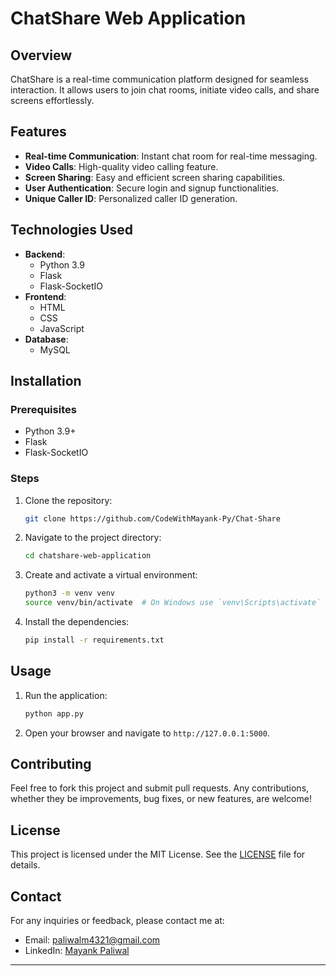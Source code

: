 # ChatShare Web Application

## Overview

ChatShare is a real-time communication platform designed for seamless interaction. It allows users to join chat rooms, initiate video calls, and share screens effortlessly.

## Features

- **Real-time Communication**: Instant chat room for real-time messaging.
- **Video Calls**: High-quality video calling feature.
- **Screen Sharing**: Easy and efficient screen sharing capabilities.
- **User Authentication**: Secure login and signup functionalities.
- **Unique Caller ID**: Personalized caller ID generation.

## Technologies Used

- **Backend**: 
  - Python 3.9
  - Flask
  - Flask-SocketIO
- **Frontend**: 
  - HTML
  - CSS
  - JavaScript
- **Database**: 
  - MySQL

## Installation

### Prerequisites

- Python 3.9+
- Flask
- Flask-SocketIO

### Steps

1. Clone the repository:
    ```sh
    git clone https://github.com/CodeWithMayank-Py/Chat-Share
    ```
2. Navigate to the project directory:
    ```sh
    cd chatshare-web-application
    ```
3. Create and activate a virtual environment:
    ```sh
    python3 -m venv venv
    source venv/bin/activate  # On Windows use `venv\Scripts\activate`
    ```
4. Install the dependencies:
    ```sh
    pip install -r requirements.txt
    ```

## Usage

1. Run the application:
    ```sh
    python app.py
    ```
2. Open your browser and navigate to `http://127.0.0.1:5000`.

## Contributing

Feel free to fork this project and submit pull requests. Any contributions, whether they be improvements, bug fixes, or new features, are welcome!

## License

This project is licensed under the MIT License. See the [LICENSE](LICENSE) file for details.

## Contact

For any inquiries or feedback, please contact me at:
- Email: paliwalm4321@gmail.com
- LinkedIn: [Mayank Paliwal](https://www.linkedin.com/in/mayank-paliwal/)

---
